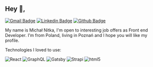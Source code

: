 ## Hey 👋, 
[![Gmail Badge](https://img.shields.io/badge/-c14438?style=flat&logo=Gmail&logoColor=white&link=mailto:michal.nitka.work@gmail.com)](mailto:michal.nitka.work@gmail.com) 
[![Linkedin Badge](https://img.shields.io/badge/-0072b1?style=flat&logo=Linkedin&logoColor=white&link=https://www.linkedin.com/in/michal-nitka1991/)](https://www.linkedin.com/in/michal-nitka1991/) [![Github Badge](https://img.shields.io/badge/-grey?style=flat&logo=github&logoColor=white&link=https://github.com/michalnitka/)](https://www.github.com/michalnitka/) <p align='left'>My name is Michał Nitka, I'm open to interesting job offers as Front end Developer. I'm from Poland, living in Poznań and I hope you will like my profile.
</p>
<p>Technologies I loved to use:</p>
<p>
<img alt="React" src="https://img.shields.io/badge/-React-45b8d8?style=flat-square&logo=react&logoColor=white" />
<img alt="GraphQL" src="https://img.shields.io/badge/-GraphQL-E10098?style=flat-square&logo=graphql&logoColor=white" />
 <img alt="Gatsby" src="https://img.shields.io/badge/-Gatsby-6B4495?style=flat-square&logo=gatsby&logoColor=white" />
 <img alt="Strapi" src="https://img.shields.io/badge/-Strapi-3890EA?style=flat-square&logo=strapi&logoColor=white" />
  <img alt="html5" src="https://img.shields.io/badge/-HTML5-E34F26?style=flat-square&logo=html5&logoColor=white" />
 </p>


<!--
**michalnitka/michalnitka** is a ✨ _special_ ✨ repository because its `README.md` (this file) appears on your GitHub profile.

Here are some ideas to get you started:

- 🔭 I’m currently working on ...
- 🌱 I’m currently learning ...
- 👯 I’m looking to collaborate on ...
- 🤔 I’m looking for help with ...
- 💬 Ask me about ...
- 📫 How to reach me: ...
- 😄 Pronouns: ...
- ⚡ Fun fact: ...
-->
